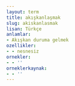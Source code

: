 ```yaml
---
layout: term
title: akışkanlaşmak
slug: akiskanlasmak
lisan: Türkçe
anlamlar:
- Akışkan duruma gelmek
ozellikler:
- - nesnesiz
ornekler:
- - ''
orneklerkaynak:
- - ''
---
```


